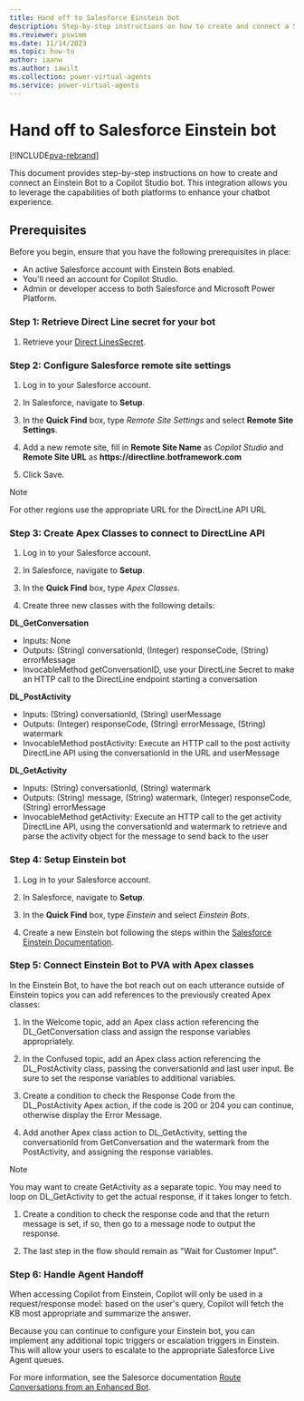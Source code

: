 ```yaml
---
title: Hand off to Salesforce Einstein bot 
description: Step-by-step instructions on how to create and connect a Salesforce Einstein Bot to a Copilot Studio copilot. This integration allows you to leverage the capabilities of both platforms to enhance your chatbot experience.
ms.reviewer: pswimm
ms.date: 11/14/2023
ms.topic: how-to
author: iaanw
ms.author: iawilt
ms.collection: power-virtual-agents
ms.service: power-virtual-agents
---
```


# Hand off to Salesforce Einstein bot 

[!INCLUDE[pva-rebrand](includes/pva-rebrand.md)]

This document provides step-by-step instructions on how to create and connect an Einstein Bot to a Copilot Studio bot. This integration allows you to leverage the capabilities of both platforms to enhance your chatbot experience.

## Prerequisites

Before you begin, ensure that you have the following prerequisites in place:

- An active Salesforce account with Einstein Bots enabled.
- You'll need an account for Copilot Studio. 
- Admin or developer access to both Salesforce and Microsoft Power Platform.


### Step 1: Retrieve Direct Line secret for your bot

1. Retrieve your [Direct LinesSecret](/azure/bot-service/rest-api/bot-framework-rest-direct-line-3-0-authentication?view=azure-bot-service-4.0).


### Step 2: Configure Salesforce remote site settings

1. Log in to your Salesforce account.

1. In Salesforce, navigate to **Setup**.

1. In the **Quick Find** box, type *Remote Site Settings* and select **Remote Site Settings**.

1. Add a new remote site, fill in **Remote Site Name** as *Copilot Studio* and **Remote Site URL** as **https\://directline.botframework.com**

1. Click Save.

> [!NOTE]
> 
> For other regions use the appropriate URL for the DirectLine API URL

### Step 3: Create Apex Classes to connect to DirectLine API

1. Log in to your Salesforce account.

1. In Salesforce, navigate to **Setup**.

1. In the **Quick Find** box, type *Apex Classes*.

1. Create three new classes with the following details:

**DL_GetConversation**  
- Inputs: None
- Outputs: (String) conversationId, (Integer) responseCode, (String) errorMessage
- InvocableMethod getConversationID, use your DirectLine Secret to make an HTTP call to the DirectLine endpoint starting a conversation

**DL_PostActivity**  
- Inputs: (String) conversationId, (String) userMessage
- Outputs: (Integer) responseCode, (String) errorMessage, (String) watermark
- InvocableMethod postActivity: Execute an HTTP call to the post activity DirectLine API using the conversationId in the URL and userMessage

**DL_GetActivity**
- Inputs: (String) conversationId, (String) watermark
- Outputs: (String) message, (String) watermark, (Integer) responseCode, (String) errorMessage
- InvocableMethod getActivity: Execute an HTTP call to the get activity DirectLine API, using the conversationId and watermark to retrieve and parse the activity object for the message to send back to the user

### Step 4: Setup Einstein bot

1. Log in to your Salesforce account.

1. In Salesforce, navigate to **Setup**.

1. In the **Quick Find** box, type *Einstein* and select *Einstein Bots*.

1. Create a new Einstein bot following the steps within the [Salesforce Einstein Documentation](https://help.salesforce.com/s/articleView?language=en_US&id=sf.bots_service_enhanced.htm&type=5).

### Step 5: Connect Einstein Bot to PVA with Apex classes
In the Einstein Bot, to have the bot reach out on each utterance outside of Einstein topics you can add references to the previously created Apex classes:

1. In the Welcome topic, add an Apex class action referencing the DL_GetConversation class and assign the response variables appropriately.

1. In the Confused topic, add an Apex class action referencing the DL_PostActivity class, passing the conversationId and last user input. Be sure to set the response variables to additional variables.

1. Create a condition to check the Response Code from the DL_PostActivity Apex action, if the code is 200 or 204 you can continue, otherwise display the Error Message.

1. Add another Apex class action to DL_GetActivity, setting the conversationId from GetConversation and the watermark from the PostActivity, and assigning the response variables.

>[!NOTE]
>You may want to create GetActivity as a separate topic. You may need to loop on DL_GetActivity to get the actual response, if it takes longer to fetch.

1. Create a condition to check the response code and that the return message is set, if so, then go to a message node to output the response.

1. The last step in the flow should remain as "Wait for Customer Input".

### Step 6: Handle Agent Handoff

When accessing Copilot from Einstein, Copilot will only be used in a request/response model: based on the user's query,  Copilot will fetch the KB most appropriate and summarize the answer.  

Because you can continue to configure your Einstein bot, you can implement any additional topic triggers or escalation triggers in Einstein. This will allow your users to escalate to the appropriate Salesforce Live Agent queues.

For more information, see the Salesorce documentation [Route Conversations from an Enhanced Bot](https://help.salesforce.com/s/articleView?id=sf.bots_service_enhanced_route_from.htm&type=5).
